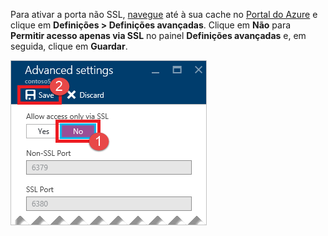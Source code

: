 Para ativar a porta não SSL, [navegue](../articles/redis-cache/cache-configure.md#configure-redis-cache-settings) até à sua cache no [Portal do Azure](https://portal.azure.com) e clique em **Definições > Definições avançadas**. Clique em **Não** para **Permitir acesso apenas via SSL** no painel **Definições avançadas** e, em seguida, clique em **Guardar**.

![Definições da cache de Redis](media/redis-cache-non-ssl-port/redis-cache-non-ssl-port.png)



<!--HONumber=Sep16_HO3-->


